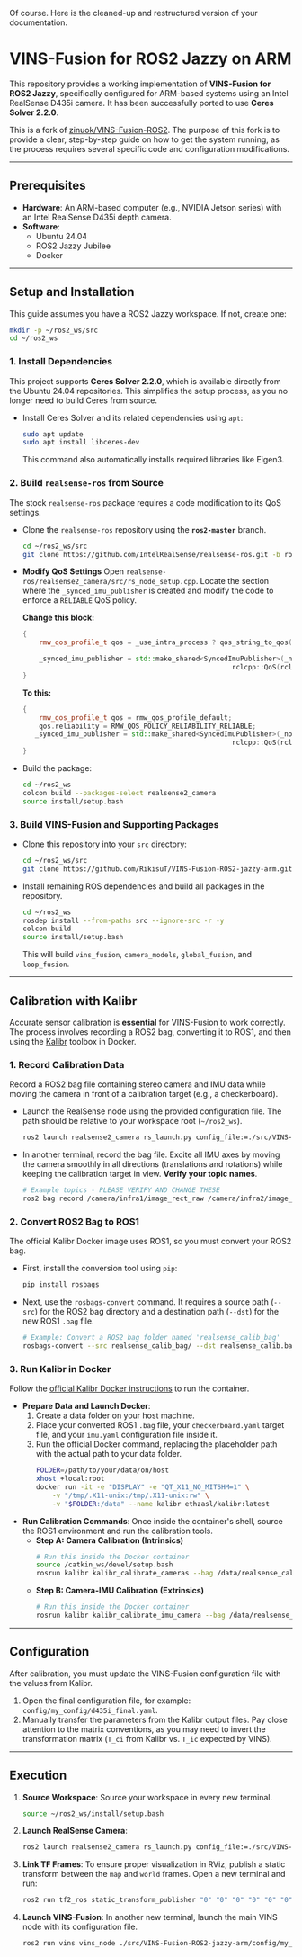 Of course. Here is the cleaned-up and restructured version of your documentation.

# VINS-Fusion for ROS2 Jazzy on ARM

This repository provides a working implementation of **VINS-Fusion for ROS2 Jazzy**, specifically configured for ARM-based systems using an Intel RealSense D435i camera. It has been successfully ported to use **Ceres Solver 2.2.0**.

This is a fork of [zinuok/VINS-Fusion-ROS2](https://github.com/zinuok/VINS-Fusion-ROS2). The purpose of this fork is to provide a clear, step-by-step guide on how to get the system running, as the process requires several specific code and configuration modifications.

-----

## Prerequisites

  * **Hardware**: An ARM-based computer (e.g., NVIDIA Jetson series) with an Intel RealSense D435i depth camera.
  * **Software**:
      * Ubuntu 24.04
      * ROS2 Jazzy Jubilee
      * Docker

-----

## Setup and Installation

This guide assumes you have a ROS2 Jazzy workspace. If not, create one:

```bash
mkdir -p ~/ros2_ws/src
cd ~/ros2_ws
```

### 1\. Install Dependencies

This project supports **Ceres Solver 2.2.0**, which is available directly from the Ubuntu 24.04 repositories. This simplifies the setup process, as you no longer need to build Ceres from source.

  * Install Ceres Solver and its related dependencies using `apt`:
    ```bash
    sudo apt update
    sudo apt install libceres-dev
    ```
    This command also automatically installs required libraries like Eigen3.

### 2\. Build `realsense-ros` from Source

The stock `realsense-ros` package requires a code modification to its QoS settings.

  * Clone the `realsense-ros` repository using the **`ros2-master`** branch.

    ```bash
    cd ~/ros2_ws/src
    git clone https://github.com/IntelRealSense/realsense-ros.git -b ros2-master
    ```

  * **Modify QoS Settings**
    Open `realsense-ros/realsense2_camera/src/rs_node_setup.cpp`. Locate the section where the `_synced_imu_publisher` is created and modify the code to enforce a `RELIABLE` QoS policy.

    **Change this block:**

    ```cpp
    {
        rmw_qos_profile_t qos = _use_intra_process ? qos_string_to_qos(DEFAULT_QOS) : qos_string_to_qos(HID_QOS);

        _synced_imu_publisher = std::make_shared<SyncedImuPublisher>(_node.create_publisher<sensor_msgs::msg::Imu>("~/imu",
                                                        rclcpp::QoS(rclcpp::QoSInitialization::from_rmw(qos), qos)));
    }
    ```

    **To this:**

    ```cpp
    {
        rmw_qos_profile_t qos = rmw_qos_profile_default;
        qos.reliability = RMW_QOS_POLICY_RELIABILITY_RELIABLE;
       _synced_imu_publisher = std::make_shared<SyncedImuPublisher>(_node.create_publisher<sensor_msgs::msg::Imu>("~/imu",
                                                        rclcpp::QoS(rclcpp::QoSInitialization::from_rmw(qos), qos)));
    }
    ```

  * Build the package:

    ```bash
    cd ~/ros2_ws
    colcon build --packages-select realsense2_camera
    source install/setup.bash
    ```

### 3\. Build VINS-Fusion and Supporting Packages

  * Clone this repository into your `src` directory:
    ```bash
    cd ~/ros2_ws/src
    git clone https://github.com/RikisuT/VINS-Fusion-ROS2-jazzy-arm.git
    ```
  * Install remaining ROS dependencies and build all packages in the repository.
    ```bash
    cd ~/ros2_ws
    rosdep install --from-paths src --ignore-src -r -y
    colcon build
    source install/setup.bash
    ```
    This will build `vins_fusion`, `camera_models`, `global_fusion`, and `loop_fusion`.

-----

## Calibration with Kalibr

Accurate sensor calibration is **essential** for VINS-Fusion to work correctly. The process involves recording a ROS2 bag, converting it to ROS1, and then using the [Kalibr](https://github.com/ethz-asl/kalibr) toolbox in Docker.

### 1\. Record Calibration Data

Record a ROS2 bag file containing stereo camera and IMU data while moving the camera in front of a calibration target (e.g., a checkerboard).

  * Launch the RealSense node using the provided configuration file. The path should be relative to your workspace root (`~/ros2_ws`).
    ```bash
    ros2 launch realsense2_camera rs_launch.py config_file:=./src/VINS-Fusion-ROS2-jazzy-arm/config/my_config/realsense_d435i_camera_config.yaml
    ```
  * In another terminal, record the bag file. Excite all IMU axes by moving the camera smoothly in all directions (translations and rotations) while keeping the calibration target in view. **Verify your topic names**.
    ```bash
    # Example topics - PLEASE VERIFY AND CHANGE THESE
    ros2 bag record /camera/infra1/image_rect_raw /camera/infra2/image_rect_raw /camera/imu -o realsense_calib_bag
    ```

### 2\. Convert ROS2 Bag to ROS1

The official Kalibr Docker image uses ROS1, so you must convert your ROS2 bag.

  * First, install the conversion tool using `pip`:
    ```bash
    pip install rosbags
    ```
  * Next, use the `rosbags-convert` command. It requires a source path (`--src`) for the ROS2 bag directory and a destination path (`--dst`) for the new ROS1 `.bag` file.
    ```bash
    # Example: Convert a ROS2 bag folder named 'realsense_calib_bag'
    rosbags-convert --src realsense_calib_bag/ --dst realsense_calib.bag
    ```

### 3\. Run Kalibr in Docker

Follow the [official Kalibr Docker instructions](https://www.google.com/search?q=https://github.com/ethz-asl/kalibr/wiki/installation%23docker) to run the container.

  * **Prepare Data and Launch Docker**:
    1.  Create a data folder on your host machine.
    2.  Place your converted ROS1 `.bag` file, your `checkerboard.yaml` target file, and your `imu.yaml` configuration file inside it.
    3.  Run the official Docker command, replacing the placeholder path with the actual path to your data folder.
        ```bash
        FOLDER=/path/to/your/data/on/host
        xhost +local:root
        docker run -it -e "DISPLAY" -e "QT_X11_NO_MITSHM=1" \
            -v "/tmp/.X11-unix:/tmp/.X11-unix:rw" \
            -v "$FOLDER:/data" --name kalibr ethzasl/kalibr:latest
        ```
  * **Run Calibration Commands**: Once inside the container's shell, source the ROS1 environment and run the calibration tools.
      * **Step A: Camera Calibration (Intrinsics)**
        ```bash
        # Run this inside the Docker container
        source /catkin_ws/devel/setup.bash
        rosrun kalibr kalibr_calibrate_cameras --bag /data/realsense_calib.bag --topics /camera/infra1/image_rect_raw /camera/infra2/image_rect_raw --models pinhole-radtan --target /data/checkerboard.yaml
        ```
      * **Step B: Camera-IMU Calibration (Extrinsics)**
        ```bash
        # Run this inside the Docker container
        rosrun kalibr kalibr_calibrate_imu_camera --bag /data/realsense_calib.bag --cam /data/camchain.yaml --imu /data/imu.yaml --target /data/checkerboard.yaml
        ```

-----

## Configuration

After calibration, you must update the VINS-Fusion configuration file with the values from Kalibr.

1.  Open the final configuration file, for example: `config/my_config/d435i_final.yaml`.
2.  Manually transfer the parameters from the Kalibr output files. Pay close attention to the matrix conventions, as you may need to invert the transformation matrix (`T_ci` from Kalibr vs. `T_ic` expected by VINS).

-----

## Execution

1.  **Source Workspace**: Source your workspace in every new terminal.
    ```bash
    source ~/ros2_ws/install/setup.bash
    ```
2.  **Launch RealSense Camera**:
    ```bash
    ros2 launch realsense2_camera rs_launch.py config_file:=./src/VINS-Fusion-ROS2-jazzy-arm/config/my_config/realsense_d435i_camera_config.yaml
    ```
3.  **Link TF Frames**: To ensure proper visualization in RViz, publish a static transform between the `map` and `world` frames. Open a new terminal and run:
    ```bash
    ros2 run tf2_ros static_transform_publisher "0" "0" "0" "0" "0" "0" "map" "world"
    ```
4.  **Launch VINS-Fusion**: In another new terminal, launch the main VINS node with its configuration file.
    ```bash
    ros2 run vins vins_node ./src/VINS-Fusion-ROS2-jazzy-arm/config/my_config/d435i_final.yaml
    ```